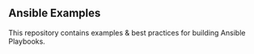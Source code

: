 
Ansible Examples
----------------

This repository contains examples & best practices for building Ansible Playbooks.


